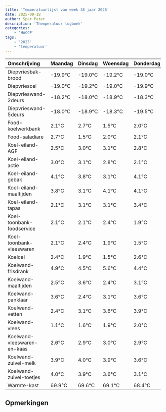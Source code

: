 ```yaml
---
title: 'Temperatuurlijst van week 38 jaar 2025'
date: 2025-09-18
author: Spar Pater
description: 'Themperatuur logboek'
categories:
    - 'HACCP'
tags:
    - '2025'
    - 'temperatuur'
---
```

|Omschrijving|Maandag|Dinsdag|Woensdag|Donderdag|Vrijdag|Zaterdag|Zondag|
|:---|:---|:---|:---|:---|:---|:---|:---|
|Diepvriesbak-brood|-19.9°C|-19.0°C|-19.2°C|-19.0°C| | | |
|Diepvriescel|-19.0°C|-19.2°C|-19.0°C|-19.9°C| | | |
|Diepvrieswand-2deurs|-18.2°C|-18.0°C|-18.9°C|-18.3°C| | | |
|Diepvrieswand-5deurs|-18.0°C|-18.9°C|-18.3°C|-19.5°C| | | |
|Food-koelwerkbank|2.1°C|2.7°C|1.5°C|2.0°C| | | |
|Food-saladiare|2.7°C|1.5°C|2.0°C|2.1°C| | | |
|Koel-eiland-AGF|2.5°C|3.0°C|3.1°C|2.8°C| | | |
|Koel-eiland-actie|3.0°C|3.1°C|2.8°C|2.1°C| | | |
|Koel-eiland-gebak|4.1°C|3.8°C|3.1°C|4.1°C| | | |
|Koel-eiland-maaltijden|3.8°C|3.1°C|4.1°C|4.1°C| | | |
|Koel-eiland-tapas|2.1°C|3.1°C|3.1°C|3.4°C| | | |
|Koel-toonbank-foodservice|2.1°C|2.1°C|2.4°C|1.9°C| | | |
|Koel-toonbank-vleeswaren|2.1°C|2.4°C|1.9°C|1.5°C| | | |
|Koelcel|2.4°C|1.9°C|1.5°C|2.6°C| | | |
|Koelwand-frisdrank|4.9°C|4.5°C|5.6°C|4.4°C| | | |
|Koelwand-maaltijden|2.5°C|3.6°C|2.4°C|3.1°C| | | |
|Koelwand-panklaar|3.6°C|2.4°C|3.1°C|3.6°C| | | |
|Koelwand-vetten|2.4°C|3.1°C|3.6°C|3.9°C| | | |
|Koelwand-vlees|1.1°C|1.6°C|1.9°C|2.0°C| | | |
|Koelwand-vleeswaren-en-kaas|2.6°C|2.9°C|3.0°C|2.9°C| | | |
|Koelwand-zuivel-melk|3.9°C|4.0°C|3.9°C|3.6°C| | | |
|Koelwand-zuivel-toetjes|4.0°C|3.9°C|3.6°C|3.1°C| | | |
|Warmte-kast|69.9°C|69.6°C|69.1°C|68.4°C| | | |

## Opmerkingen



